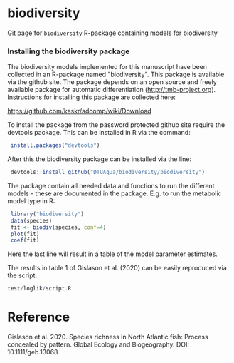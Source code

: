 # biodiversity
Git page for `biodiversity` R-package containing models for biodiversity 

### Installing the biodiversity package
 
The biodiversity models implemented for this manuscript have been collected in an R-package named "biodiversity". This package is available via the github site. The package depends on an open source and freely available package for automatic differentiation (http://tmb-project.org). Instructions for installing this package are collected here: 
 
 https://github.com/kaskr/adcomp/wiki/Download  
 
To install the package from the password protected github site require the devtools package. This can be installed in R via the command: 

```R
 install.packages("devtools")
```

After this the biodiversity package can be installed via the line: 

```R
 devtools::install_github("DTUAqua/biodiversity/biodiversity")
```

The package contain all needed data and functions to run the different models - these are documented in the package. E.g. to run the metabolic model type in R: 

```R
 library("biodiversity")
 data(species)
 fit <- biodiv(species, conf=4)
 plot(fit)
 coef(fit)
```

Here the last line will result in a table of the model parameter estimates. 

The results in table 1 of Gislason et al. (2020) can be easily reproduced via the script: 
```R
test/loglik/script.R
```

# Reference

Gislason et al. 2020. Species richness in North Atlantic fish: Process concealed by pattern. Global Ecology and Biogeography. DOI: 10.1111/geb.13068
